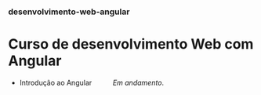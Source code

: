 ### desenvolvimento-web-angular
# Curso de desenvolvimento Web com Angular
* Introdução ao Angular &ensp;&ensp;&ensp;&ensp;&ensp; *Em andamento*.      
